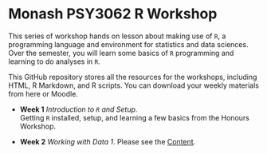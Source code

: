 # Monash PSY3062 R Workshop

This series of workshop hands on lesson about making use of `R`, a programming language and environment for statistics and data sciences. Over the semester, you will learn some basics of `R` programming 
and learning to do analyses in `R`.

This GitHub repository stores all the resources for the workshops, including HTML, R Markdown, and R scripts. You can download your weekly materials from here or Moodle.

- **Week 1** *Introduction to `R` and Setup*.  
  Getting `R` installed, setup, and learning a few basics from the Honours Workshop. 

- **Week 2** *Working with Data 1*.
  Please see the [Content](Week2_WorkData.html).
